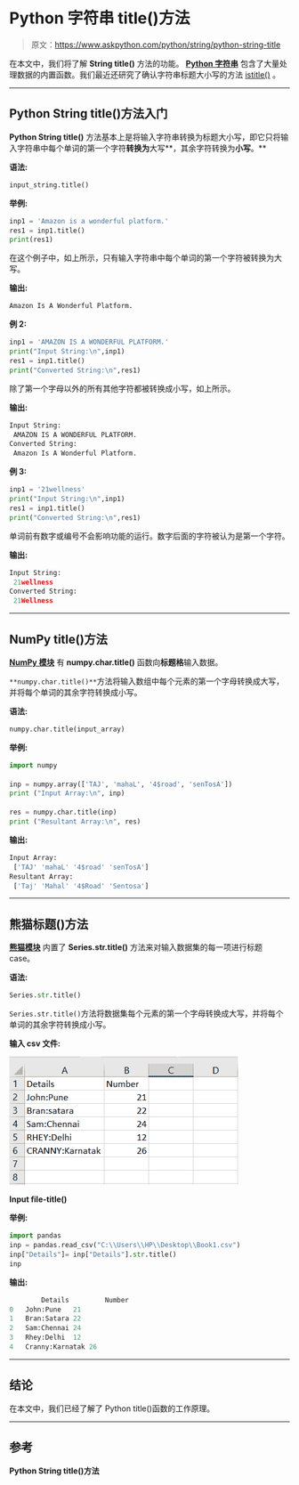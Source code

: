 # Python 字符串 title()方法

> 原文：<https://www.askpython.com/python/string/python-string-title>

在本文中，我们将了解 **String title()** 方法的功能。 **[Python 字符串](https://www.askpython.com/python/string/python-string-functions)** 包含了大量处理数据的内置函数。我们最近还研究了确认字符串标题大小写的方法 [istitle()](https://www.askpython.com/python/string/python-string-istitle-method) 。

* * *

## Python String title()方法入门

**Python String title()** 方法基本上是将输入字符串转换为标题大小写，即它只将输入字符串中每个单词的第一个字符**转换为**大写**，其余字符转换为**小写**。**

**语法:**

```py
input_string.title()

```

**举例:**

```py
inp1 = 'Amazon is a wonderful platform.'
res1 = inp1.title() 
print(res1) 

```

在这个例子中，如上所示，只有输入字符串中每个单词的第一个字符被转换为大写。

**输出:**

```py
Amazon Is A Wonderful Platform.

```

**例 2:**

```py
inp1 = 'AMAZON IS A WONDERFUL PLATFORM.'
print("Input String:\n",inp1)
res1 = inp1.title() 
print("Converted String:\n",res1)

```

除了第一个字母以外的所有其他字符都被转换成小写，如上所示。

**输出:**

```py
Input String:
 AMAZON IS A WONDERFUL PLATFORM.
Converted String:
 Amazon Is A Wonderful Platform.

```

**例 3:**

```py
inp1 = '21wellness'
print("Input String:\n",inp1)
res1 = inp1.title() 
print("Converted String:\n",res1)

```

单词前有数字或编号不会影响功能的运行。数字后面的字符被认为是第一个字符。

**输出:**

```py
Input String:
 21wellness
Converted String:
 21Wellness

```

* * *

## NumPy title()方法

**[NumPy 模块](https://www.askpython.com/python-modules/numpy/python-numpy-arrays)** 有 **numpy.char.title()** 函数向**标题格**输入数据。

`**numpy.char.title()**`方法将输入数组中每个元素的第一个字母转换成大写，并将每个单词的其余字符转换成小写。

**语法:**

```py
numpy.char.title(input_array)

```

**举例:**

```py
import numpy

inp = numpy.array(['TAJ', 'mahaL', '4$road', 'senTosA']) 
print ("Input Array:\n", inp) 

res = numpy.char.title(inp) 
print ("Resultant Array:\n", res) 

```

**输出:**

```py
Input Array:
 ['TAJ' 'mahaL' '4$road' 'senTosA']
Resultant Array:
 ['Taj' 'Mahal' '4$Road' 'Sentosa']

```

* * *

## 熊猫标题()方法

**[熊猫模块](https://www.askpython.com/python-modules/pandas/python-pandas-module-tutorial)** 内置了 **Series.str.title()** 方法来对输入数据集的每一项进行标题 case。

**语法:**

```py
Series.str.title()

```

`Series.str.title()`方法将数据集每个元素的第一个字母转换成大写，并将每个单词的其余字符转换成小写。

**输入 csv 文件:**

![Inputfile-title()](img/d0237c98a93cffe4131d4b54d3133e23.png)

**Input file-title()**

**举例:**

```py
import pandas
inp = pandas.read_csv("C:\\Users\\HP\\Desktop\\Book1.csv") 
inp["Details"]= inp["Details"].str.title() 
inp 

```

**输出:**

```py
        Details	        Number
0	John:Pune	21
1	Bran:Satara	22
2	Sam:Chennai	24
3	Rhey:Delhi	12
4	Cranny:Karnatak	26

```

* * *

## 结论

在本文中，我们已经了解了 Python title()函数的工作原理。

* * *

## 参考

**Python String title()方法**